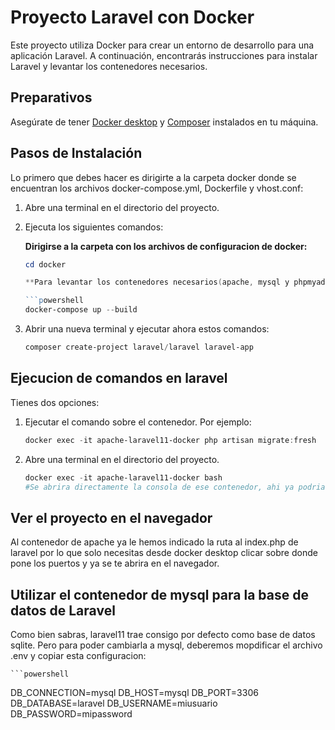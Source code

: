 # Proyecto Laravel con Docker

Este proyecto utiliza Docker para crear un entorno de desarrollo para una aplicación Laravel. A continuación, encontrarás instrucciones para instalar Laravel y levantar los contenedores necesarios. 

## Preparativos

Asegúrate de tener [Docker desktop](https://www.docker.com/products/docker-desktop/) y [Composer](https://getcomposer.org/) instalados en tu máquina. 

## Pasos de Instalación 

Lo primero que debes hacer es dirigirte a la carpeta docker donde se encuentran los archivos docker-compose.yml, Dockerfile y vhost.conf:

1. Abre una terminal en el directorio del proyecto.

2. Ejecuta los siguientes comandos:

    **Dirigirse a la carpeta con los archivos de configuracion de docker:**

   ```powershell
   cd docker

   **Para levantar los contenedores necesarios(apache, mysql y phpmyadmin):**

   ```powershell
   docker-compose up --build

3. Abrir una nueva terminal y ejecutar ahora estos comandos:

   ```powershell
   composer create-project laravel/laravel laravel-app

## Ejecucion de comandos en laravel

Tienes dos opciones:

1. Ejecutar el comando sobre el contenedor. Por ejemplo:

    ```powershell
   docker exec -it apache-laravel11-docker php artisan migrate:fresh

2. Abre una terminal en el directorio del proyecto.

    ```powershell
   docker exec -it apache-laravel11-docker bash
    #Se abrira directamente la consola de ese contenedor, ahi ya podrias ejecutar el comando directamente es decir: php artisan migrate:fresh 

## Ver el proyecto en el navegador

Al contenedor de apache ya le hemos indicado la ruta al index.php de laravel por lo que solo necesitas desde docker desktop clicar sobre donde pone los puertos y ya se te abrira en el navegador.  

## Utilizar el contenedor de mysql para la base de datos de Laravel

Como bien sabras, laravel11 trae consigo por defecto como base de datos sqlite. Pero para poder cambiarla a mysql, deberemos mopdificar el archivo .env y copiar esta configuracion:

    ```powershell
   DB_CONNECTION=mysql
   DB_HOST=mysql
   DB_PORT=3306
   DB_DATABASE=laravel
   DB_USERNAME=miusuario
   DB_PASSWORD=mipassword